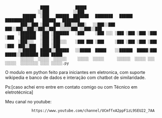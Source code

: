                     ████            █████                                                           
                   ░░███           ░░███                                                            
            ██████  ░███   ██████  ███████   ████████   ██████  █████████████    ██████   ████████  
           ███░░███ ░███  ███░░███░░░███░   ░░███░░███ ███░░███░░███░░███░░███  ░░░░░███ ░░███░░███ 
          ░███████  ░███ ░███████   ░███     ░███ ░░░ ░███ ░███ ░███ ░███ ░███   ███████  ░███ ░███ 
          ░███░░░   ░███ ░███░░░    ░███ ███ ░███     ░███ ░███ ░███ ░███ ░███  ███░░███  ░███ ░███ 
          ░░██████  █████░░██████   ░░█████  █████    ░░██████  █████░███ █████░░████████ ████ █████
           ░░░░░░  ░░░░░  ░░░░░░     ░░░░░  ░░░░░      ░░░░░░  ░░░░░ ░░░ ░░░░░  ░░░░░░░░ ░░░░ ░░░░░.py 
                                                                                                  
                                                                                          
                                                                                          
                                                                                          
                                                                                                                                                                   
                                                                                       
 O modulo em python feito para iniciantes em eletronica,
 com suporte wikipedia e banco de dados e interação com chatbot de similaridade.
             
 Ps:[caso achei erro entre em contato comigo ou com Técnico em eletrotécnica] 
                  
  
 Meu canal no youtube:
                    
                https://www.youtube.com/channel/UCmffxA2ppF1zL9SEU22_7AA 
